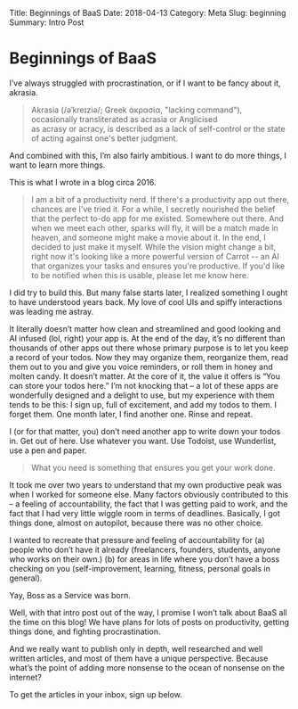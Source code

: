 Title: Beginnings of BaaS
Date: 2018-04-13
Category: Meta
Slug: beginning 
Summary: Intro Post 

# Beginnings of BaaS

I’ve always struggled with procrastination, or if I want to be fancy about it, akrasia. 

> Akrasia (/əˈkreɪziə/; Greek ἀκρασία, "lacking command"), occasionally transliterated as acrasia or Anglicised as acrasy or acracy, is described as a lack of self-control or the state of acting against one's better judgment.

And combined with this, I’m also fairly ambitious. I want to do more things, I want to learn more things. 

This is what I wrote in a blog circa 2016. 

> I am a bit of a productivity nerd. If there's a productivity app out there, chances are I've tried it. For a while, I secretly nourished the belief that the perfect to-do app for me existed. Somewhere out there. And when we meet each other, sparks will fly, it will be a match made in heaven, and someone might make a movie about it. In the end, I decided to just make it myself. While the vision might change a bit, right now it's looking like a more powerful version of Carrot -- an AI that organizes your tasks and ensures you're productive. If you'd like to be notified when this is usable, please let me know here.

I did try to build this. But many false starts later, I realized something I ought to have understood years back. My love of cool UIs and spiffy interactions was leading me astray. 

It literally doesn’t matter how clean and streamlined and good looking and AI infused (lol, right) your app is. At the end of the day, it’s no different than thousands of other apps out there whose primary purpose is to let you keep a record of your todos. Now they may organize them, reorganize them, read them out to you and give you voice reminders, or roll them in  honey and molten candy. It doesn’t matter. At the core of it, the value it offers is “You can store your todos here.” I’m not knocking that – a lot of these apps are wonderfully designed and a delight to use, but my experience with them tends to be this: I sign up, full of excitement, and add my todos to them. I forget them. One month later, I find another one. Rinse and repeat.

I (or for that matter, you) don’t need another app to write down your todos in. Get out of here. Use whatever you want. Use Todoist, use Wunderlist, use a pen and paper. 

> What you need is something that ensures you get your work done.

It took me over two years to understand that my own productive peak was when I worked for someone else. Many factors obviously contributed to this – a feeling of accountability, the fact that I was getting paid to work, and the fact that I had very little wiggle room in terms of deadlines. Basically, I got things done, almost on autopilot, because there was no other choice.

I wanted to recreate that pressure and feeling of accountability for (a) people who don’t have it already (freelancers, founders, students, anyone who works on their own.) (b) for areas in life where you don’t have a boss checking on you (self-improvement, learning, fitness, personal goals in general).

Yay, Boss as a Service was born.

Well, with that intro post out of the way, I promise I won’t talk about BaaS all the time on this blog! We have plans for lots of posts on productivity, getting things done, and fighting procrastination. 

And we really want to publish only in depth, well researched and well written articles, and most of them have a unique perspective. Because what’s the point of adding more nonsense to the ocean of nonsense on the internet?

To get the articles in your inbox, sign up below. 









